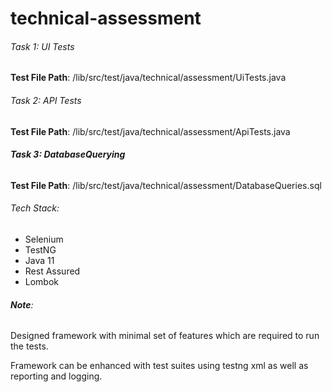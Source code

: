 # technical-assessment

###### _Task 1: UI Tests_

**Test File Path**: /lib/src/test/java/technical/assessment/UiTests.java

###### Task 2: API Tests

**Test File Path**: /lib/src/test/java/technical/assessment/ApiTests.java

###### _**Task 3: DatabaseQuerying**_

**Test File Path**: /lib/src/test/java/technical/assessment/DatabaseQueries.sql

###### _Tech Stack:_
* Selenium
* TestNG
* Java 11
* Rest Assured
* Lombok

###### **Note**: 
Designed framework with minimal set of features which are required to run the tests.

Framework can be enhanced with test suites using testng xml as well as reporting and logging.
